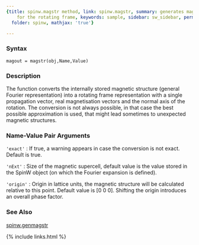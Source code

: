 ```yaml
---
{title: spinw.magstr method, link: spinw.magstr, summary: generates magnetic structure
    for the rotating frame, keywords: sample, sidebar: sw_sidebar, permalink: spinw_magstr.html,
  folder: spinw, mathjax: 'true'}

---
```


### Syntax

`magout = magstr(obj,Name,Value)`

### Description

The function converts the internally stored magnetic structure (general
Fourier representation) into a rotating frame representation with a
single propagation vector, real magnetisation vectors and the normal axis
of the rotation. The conversion is not always possible, in that case the
best possible approximation is used, that might lead sometimes to
unexpected magnetic structures.
 

### Name-Value Pair Arguments

`'exact'`
: If true, a warning appears in case the conversion is not exact.
  Default is true.

`'nExt'`
: Size of the magnetic supercell, default value is the value stored in
  the SpinW object (on which the Fourier expansion is defined).

`'origin'`
: Origin in lattice units, the magnetic structure will be
  calculated relative to this point. Default value is [0 0 0].
  Shifting the origin introduces an overall phase factor.

### See Also

[spinw.genmagstr](spinw_genmagstr.html)

{% include links.html %}
